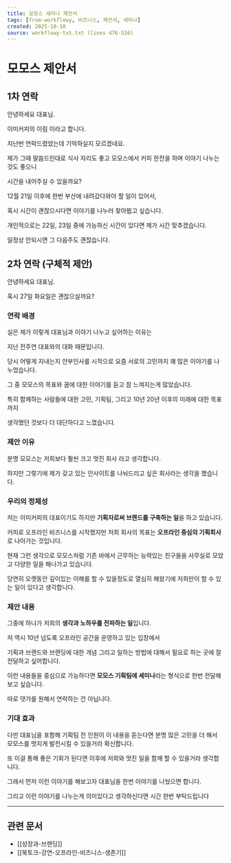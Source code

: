 ```yaml
---
title: 모모스 세미나 제안서
tags: [from-workflowy, 비즈니스, 제안서, 세미나]
created: 2025-10-10
source: workflowy-txt.txt (lines 476-516)
---
```


# 모모스 제안서

## 1차 연락

안녕하세요 대표님.

이미커피의 이림 이라고 합니다.

지난번 연락드렸었는데 기억하실지 모르겠네요.

제가 그때 말씀드린대로 식사 자리도 좋고 모모스에서 커피 한잔을 하며 이야기 나누는 것도 좋으니

시간을 내어주실 수 있을까요?

12월 21일 이후에 한번 부산에 내려갔다와야 할 일이 있어서,

혹시 시간이 괜찮으시다면 이야기를 나누러 찾아뵙고 싶습니다.

개인적으로는 22일, 23일 중에 가능하신 시간이 있다면 제가 시간 맞추겠습니다.

일정상 안되시면 그 다음주도 괜찮습니다.

## 2차 연락 (구체적 제안)

안녕하세요 대표님.

혹시 27일 화요일은 괜찮으실까요?

### 연락 배경

실은 제가 이렇게 대표님과 이야기 나누고 싶어하는 이유는

지난 전주연 대표와의 대화 때문입니다.

당시 어떻게 지내는지 안부인사를 시작으로 요즘 서로의 고민까지 꽤 많은 이야기를 나누었습니다.

그 중 모모스의 목표와 꿈에 대한 이야기를 듣고 참 느껴지는게 많았습니다.

특히 함께하는 사람들에 대한 고민, 기획팀, 그리고 10년 20년 이후의 미래에 대한 목표까지

생각했던 것보다 더 대단하다고 느꼈습니다.

### 제안 이유

분명 모모스는 저희보다 훨씬 크고 멋진 회사 라고 생각합니다.

하지만 그렇기에 제가 갖고 있는 인사이트를 나눠드리고 싶은 회사라는 생각을 했습니다.

### 우리의 정체성

저는 이미커피의 대표이기도 하지만 **기획자로써 브랜드를 구축하는 일**을 하고 있습니다.

커피로 오프라인 비즈니스를 시작했지만 저희 회사의 목표는 **오프라인 중심의 기획회사**로 나아가는 것입니다.

현재 그런 생각으로 모모스처럼 기존 바에서 근무하는 능력있는 친구들을 사무실로 모았고 다양한 일을 해나가고 있습니다.

당연히 오랫동안 깊이있는 이해를 할 수 있을정도로 열심히 해왔기에 저희만이 할 수 있는 일이 있다고 생각합니다.

### 제안 내용

그중에 하나가 저희의 **생각과 노하우를 전파하는 일**입니다.

저 역시 10년 넘도록 오프라인 공간을 운영하고 있는 입장에서

기획과 브랜드와 브랜딩에 대한 개념 그리고 일하는 방법에 대해서 필요로 하는 곳에 잘 전달하고 싶어합니다.

이런 내용들을 중심으로 가능하다면 **모모스 기획팀에 세미나**라는 형식으로 한번 전달해 보고 싶습니다.

따로 댓가를 원해서 연락하는 건 아닙니다.

### 기대 효과

다만 대표님을 포함해 기획팀 전 인원이 이 내용을 듣는다면 분명 많은 고민을 더 해서 모모스를 멋지게 발전시킬 수 있을거라 확신합니다.

또 이걸 통해 좋은 기회가 된다면 이후에 저희와 멋진 일을 함께 할 수 있을거라 생각합니다.

그래서 먼저 이런 이야기를 해보고자 대표님을 한번 이야기를 나눴으면 합니다.

그리고 이런 이야기를 나누는게 의미있다고 생각하신다면 시간 한번 부탁드립니다

---

## 관련 문서
- [[성장과-브랜딩]]
- [[북토크-강연-오프라인-비즈니스-생존기]]
